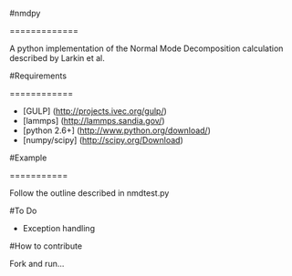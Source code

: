 

#nmdpy

=============

A python implementation of the Normal Mode Decomposition calculation described by Larkin et al.

#Requirements

============

* [GULP] (http://projects.ivec.org/gulp/)
* [lammps] (http://lammps.sandia.gov/)
* [python 2.6+] (http://www.python.org/download/)
* [numpy/scipy] (http://scipy.org/Download)

#Example

===========

Follow the outline described in nmdtest.py


#To Do

* Exception handling

#How to contribute

Fork and run...
